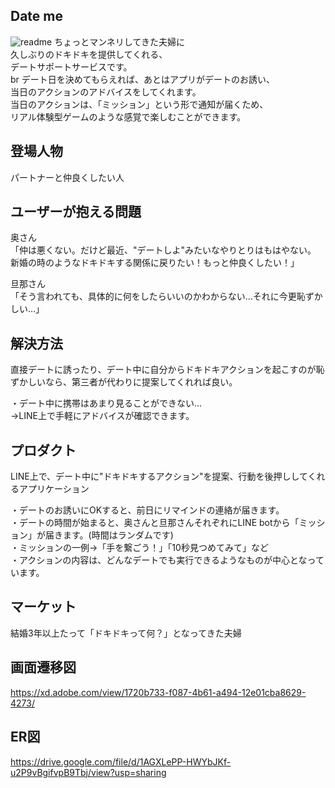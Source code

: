 ## Date me
![readme](https://user-images.githubusercontent.com/72124914/109914470-68147380-7cf3-11eb-9c05-4438ad216dcb.png)
ちょっとマンネリしてきた夫婦に  
久しぶりのドキドキを提供してくれる、  
デートサポートサービスです。  
br
デート日を決めてもらえれば、あとはアプリがデートのお誘い、  
当日のアクションのアドバイスをしてくれます。  
当日のアクションは、「ミッション」という形で通知が届くため、  
リアル体験型ゲームのような感覚で楽しむことができます。  

## 登場人物
パートナーと仲良くしたい人

## ユーザーが抱える問題
奥さん  
「仲は悪くない。だけど最近、"デートしよ"みたいなやりとりはもはやない。  
新婚の時のようなドキドキする関係に戻りたい！もっと仲良くしたい！」  

旦那さん  
「そう言われても、具体的に何をしたらいいのかわからない…それに今更恥ずかしい…」

## 解決方法
直接デートに誘ったり、デート中に自分からドキドキアクションを起こすのが恥ずかしいなら、第三者が代わりに提案してくれれば良い。  

・デート中に携帯はあまり見ることができない…  
→LINE上で手軽にアドバイスが確認できます。

## プロダクト
LINE上で、デート中に"ドキドキするアクション"を提案、行動を後押ししてくれるアプリケーション  

・デートのお誘いにOKすると、前日にリマインドの連絡が届きます。  
・デートの時間が始まると、奥さんと旦那さんそれぞれにLINE botから「ミッション」が届きます。(時間はランダムです)  
・ミッションの一例→「手を繋ごう！」「10秒見つめてみて」など  
・アクションの内容は、どんなデートでも実行できるようなものが中心となっています。

## マーケット
結婚3年以上たって「ドキドキって何？」となってきた夫婦

## 画面遷移図
https://xd.adobe.com/view/1720b733-f087-4b61-a494-12e01cba8629-4273/

## ER図
https://drive.google.com/file/d/1AGXLePP-HWYbJKf-u2P9vBgifvpB9Tbj/view?usp=sharing